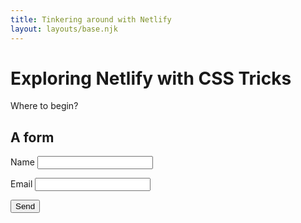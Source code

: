 ```yaml
---
title: Tinkering around with Netlify
layout: layouts/base.njk
---
```


# Exploring Netlify with CSS Tricks

Where to begin?

## A form

<form name="contact" netlify>
  <p>
    <label>Name <input type="text" name="name" /></label>
  </p>
  <p>
    <label>Email <input type="email" name="email" /></label>
  </p>
  <p>
    <button type="submit">Send</button>
  </p>
</form>
